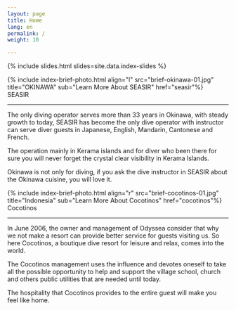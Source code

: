 ```yaml
---
layout: page
title: Home
lang: en
permalink: /
weight: 10

---
```


{% include slides.html slides=site.data.index-slides %}

<div class="brief-container"> <!-- seasir ((( -->
{% include index-brief-photo.html align="l" src="brief-okinawa-01.jpg" title="OKINAWA" sub="Learn More About SEASIR" href="seasir"%}
  <div class="brief-text brief-r">
    <div class="brief-text-title">SEASIR</div>
    <hr>
    <div class="brief-text-body">
<p>
The only diving operator serves more than 33 years in Okinawa, with steady growth to today, SEASIR has become the only dive operator with instructor can serve diver guests in Japanese, English, Mandarin, Cantonese and French. 
</p>
<p>
The operation mainly in Kerama islands and for diver who been there for sure you will never forget the crystal clear visibility in Kerama Islands. 
</p>
<p>
Okinawa is not only for diving, if you ask the dive instructor in SEASIR about the Okinawa cuisine, you will love it.
</p>
    </div>
  </div>
</div> <!-- ))) seasir -->

<div class="brief-container"> <!-- Cocotinos ((( -->
{% include index-brief-photo.html align="r" src="brief-cocotinos-01.jpg" title="Indonesia" sub="Learn More About Cocotinos" href="cocotinos"%}
  <div class="brief-text brief-l">
    <div class="brief-text-title">Cocotinos</div>
    <hr>
    <div class="brief-text-body">
<p>
In June 2006, the owner and management of Odyssea consider that why we not make a resort can provide better service for guests visiting us. So here Cocotinos, a boutique dive resort for leisure and relax, comes into the world.
</p>
<p>
The Cocotinos management uses the influence and devotes oneself to take all the possible opportunity to help and support the village school, church and others public utilities that are needed until today. 
</p>
<p>
The hospitality that Cocotinos provides to the entire guest will make you feel like home.
</p>
    </div>
  </div>
</div> <!-- ))) Cocotinos -->

<!--
<div class="brief-container">
{% include index-brief-photo.html align="l" src="brief-raja-ampat-01.jpg" title="Raja Ampat" sub="Learn More About Blue Manta" %}
  <div class="brief-text brief-r">
    <div class="brief-text-title">Blue Manta</div>
    <hr>
    <div class="brief-text-body">
<p>
The Blue Manta, 45m (148 ft.) by 9m (29 ft.) with steel hull vessel, will only take 18-22 guests. 
</p>
<p>
There are 14 beautiful furnished ensuite cabins, each average 20sqm (200sf) in size, an alfresco dining area, an indoor air-conditioned room for finer dining, not to speak of the perfect onboard ambiance of a luxurious dive holiday with almost perfect Wi-Fi coverage. 
</p>
<p>
The Blue Manta route covers Raja Ampat, Misool, Banda Sea, Ambon, Komodo, Forgotten Island and others more. 
</p>
    </div>
  </div>
</div>
-->

